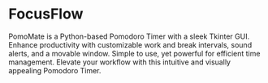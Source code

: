 # FocusFlow
PomoMate is a Python-based Pomodoro Timer with a sleek Tkinter GUI. Enhance productivity with customizable work and break intervals, sound alerts, and a movable window. Simple to use, yet powerful for efficient time management. Elevate your workflow with this intuitive and visually appealing Pomodoro Timer.
